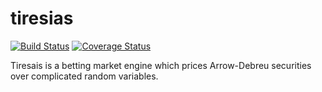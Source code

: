 # tiresias

[![Build Status](https://travis-ci.org/njanetos/tiresias.svg?branch=master)](https://travis-ci.org/njanetos/tiresias)
[![Coverage Status](https://coveralls.io/repos/njanetos/tiresias/badge.svg?branch=master&service=github)](https://coveralls.io/github/njanetos/tiresias?branch=master)

Tiresais is a betting market engine which prices Arrow-Debreu securities over complicated random variables.
